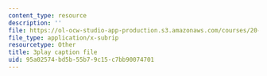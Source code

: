 ```yaml
---
content_type: resource
description: ''
file: https://ol-ocw-studio-app-production.s3.amazonaws.com/courses/20-219-becoming-the-next-bill-nye-writing-and-hosting-the-educational-show-january-iap-2015/95a02574bd5b55b79c15c7bb90074701_M_WIXYqkbdc.vtt
file_type: application/x-subrip
resourcetype: Other
title: 3play caption file
uid: 95a02574-bd5b-55b7-9c15-c7bb90074701
---
```

